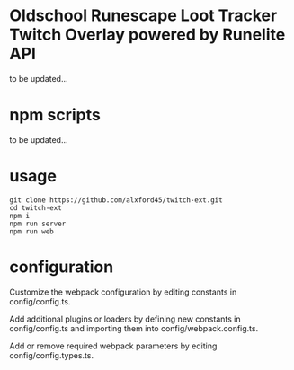 # Oldschool Runescape Loot Tracker Twitch Overlay powered by Runelite API

to be updated...

# npm scripts

to be updated...

# usage

    git clone https://github.com/alxford45/twitch-ext.git
    cd twitch-ext
    npm i
    npm run server
    npm run web

# configuration

Customize the webpack configuration by editing constants in config/config.ts.

Add additional plugins or loaders by defining new constants in config/config.ts and importing them into config/webpack.config.ts.

Add or remove required webpack parameters by editing config/config.types.ts.
